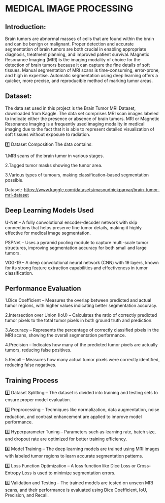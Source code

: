 # MEDICAL IMAGE PROCESSING
## Introduction:
Brain tumors are abnormal masses of cells that are found within the brain and can be benign or malignant. Proper detection and accurate segmentation of brain tumors are both crucial in enabling appropriate diagnosis, treatment planning, and improved patient survival.
Magnetic Resonance Imaging (MRI) is the imaging modality of choice for the detection of brain tumors because it can capture the fine details of soft tissues. Manual segmentation of MRI scans is time-consuming, error-prone, and high in expertise. Automatic segmentation using deep learning offers a quicker, more precise, and reproducible method of marking tumor areas.
## Dataset:
The data set used in this project is the Brain Tumor MRI Dataset, downloaded from Kaggle. The data set comprises MRI scan images labeled to indicate either the presence or absence of brain tumors. MRI or Magnetic Resonance Imaging is a frequently used imaging modality in medical imaging due to the fact that it is able to represent detailed visualization of soft tissues without exposure to radiation.

2️⃣ Dataset Composition
The data contains:

1.MRI scans of the brain tumor in various stages.

2.Tagged tumor masks showing the tumor area. 

3.Various types of tumours, making classification-based segmentation possible.

Dataset:-https://www.kaggle.com/datasets/masoudnickparvar/brain-tumor-mri-dataset

## Deep Learning Models Used
U-Net – A fully convolutional encoder-decoder network with skip connections that helps preserve fine tumor details, making it highly effective for medical image segmentation.

PSPNet – Uses a pyramid pooling module to capture multi-scale tumor structures, improving segmentation accuracy for both small and large tumors.

VGG-19 – A deep convolutional neural network (CNN) with 19 layers, known for its strong feature extraction capabilities and effectiveness in tumor classification.

## Performance Evaluation
1️.Dice Coefficient – Measures the overlap between predicted and actual tumor regions, with higher values indicating better segmentation accuracy.

2️.Intersection over Union (IoU) – Calculates the ratio of correctly predicted tumor pixels to the total tumor pixels in both ground truth and prediction.

3️.Accuracy – Represents the percentage of correctly classified pixels in the MRI scans, showing the overall segmentation performance.

4️.Precision – Indicates how many of the predicted tumor pixels are actually tumors, reducing false positives.

5️.Recall – Measures how many actual tumor pixels were correctly identified, reducing false negatives.

## Training Process
1️⃣ Dataset Splitting – The dataset is divided into training and testing sets to ensure proper model evaluation.

2️⃣ Preprocessing – Techniques like normalization, data augmentation, noise reduction, and contrast enhancement are applied to improve model performance.

3️⃣ Hyperparameter Tuning – Parameters such as learning rate, batch size, and dropout rate are optimized for better training efficiency.

4️⃣ Model Training – The deep learning models are trained using MRI images with labeled tumor regions to learn accurate segmentation patterns.

5️⃣ Loss Function Optimization – A loss function like Dice Loss or Cross-Entropy Loss is used to minimize segmentation errors.

6️⃣ Validation and Testing – The trained models are tested on unseen MRI scans, and their performance is evaluated using Dice Coefficient, IoU, Precision, and Recall.


